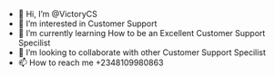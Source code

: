 - 👋 Hi, I’m @VictoryCS
- 👀 I’m interested in Customer Support
- 🌱 I’m currently learning How to be an Excellent Customer Support Specilist
- 💞️ I’m looking to collaborate with other Customer Support Specilist
- 📫 How to reach me +2348109980863

  
<!---
VictoryCS/VictoryCS is a ✨ special ✨ repository because its `README.md` (this file) appears on your GitHub profile.
You can click the Preview link to take a look at your changes.
--->
